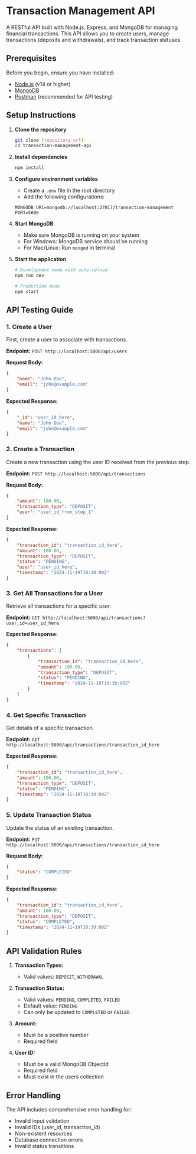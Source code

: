 # Transaction Management API

A RESTful API built with Node.js, Express, and MongoDB for managing financial transactions. This API allows you to create users, manage transactions (deposits and withdrawals), and track transaction statuses.

## Prerequisites

Before you begin, ensure you have installed:
- [Node.js](https://nodejs.org/) (v14 or higher)
- [MongoDB](https://www.mongodb.com/try/download/community)
- [Postman](https://www.postman.com/downloads/) (recommended for API testing)

## Setup Instructions

1. **Clone the repository**
   ```bash
   git clone [repository-url]
   cd transaction-management-api
   ```

2. **Install dependencies**
   ```bash
   npm install
   ```

3. **Configure environment variables**
   - Create a `.env` file in the root directory
   - Add the following configurations:
   ```env
   MONGODB_URI=mongodb://localhost:27017/transaction-management
   PORT=5000
   ```

4. **Start MongoDB**
   - Make sure MongoDB is running on your system
   - For Windows: MongoDB service should be running
   - For Mac/Linux: Run `mongod` in terminal

5. **Start the application**
   ```bash
   # Development mode with auto-reload
   npm run dev

   # Production mode
   npm start
   ```

## API Testing Guide

### 1. Create a User
First, create a user to associate with transactions.

**Endpoint:** `POST http://localhost:5000/api/users`

**Request Body:**
```json
{
    "name": "John Doe",
    "email": "john@example.com"
}
```

**Expected Response:**
```json
{
    "_id": "user_id_here",
    "name": "John Doe",
    "email": "john@example.com"
}
```

### 2. Create a Transaction
Create a new transaction using the user ID received from the previous step.

**Endpoint:** `POST http://localhost:5000/api/transactions`

**Request Body:**
```json
{
    "amount": 100.00,
    "transaction_type": "DEPOSIT",
    "user": "user_id_from_step_1"
}
```

**Expected Response:**
```json
{
    "transaction_id": "transaction_id_here",
    "amount": 100.00,
    "transaction_type": "DEPOSIT",
    "status": "PENDING",
    "user": "user_id_here",
    "timestamp": "2024-11-19T10:30:00Z"
}
```

### 3. Get All Transactions for a User
Retrieve all transactions for a specific user.

**Endpoint:** `GET http://localhost:5000/api/transactions?user_id=user_id_here`

**Expected Response:**
```json
{
    "transactions": [
        {
            "transaction_id": "transaction_id_here",
            "amount": 100.00,
            "transaction_type": "DEPOSIT",
            "status": "PENDING",
            "timestamp": "2024-11-19T10:30:00Z"
        }
    ]
}
```

### 4. Get Specific Transaction
Get details of a specific transaction.

**Endpoint:** `GET http://localhost:5000/api/transactions/transaction_id_here`

**Expected Response:**
```json
{
    "transaction_id": "transaction_id_here",
    "amount": 100.00,
    "transaction_type": "DEPOSIT",
    "status": "PENDING",
    "timestamp": "2024-11-19T10:30:00Z"
}
```

### 5. Update Transaction Status
Update the status of an existing transaction.

**Endpoint:** `PUT http://localhost:5000/api/transactions/transaction_id_here`

**Request Body:**
```json
{
    "status": "COMPLETED"
}
```

**Expected Response:**
```json
{
    "transaction_id": "transaction_id_here",
    "amount": 100.00,
    "transaction_type": "DEPOSIT",
    "status": "COMPLETED",
    "timestamp": "2024-11-19T10:30:00Z"
}
```



## API Validation Rules

1. **Transaction Types:**
   - Valid values: `DEPOSIT`, `WITHDRAWAL`

2. **Transaction Status:**
   - Valid values: `PENDING`, `COMPLETED`, `FAILED`
   - Default value: `PENDING`
   - Can only be updated to `COMPLETED` or `FAILED`

3. **Amount:**
   - Must be a positive number
   - Required field

4. **User ID:**
   - Must be a valid MongoDB ObjectId
   - Required field
   - Must exist in the users collection

## Error Handling

The API includes comprehensive error handling for:
- Invalid input validation
- Invalid IDs (user_id, transaction_id)
- Non-existent resources
- Database connection errors
- Invalid status transitions
